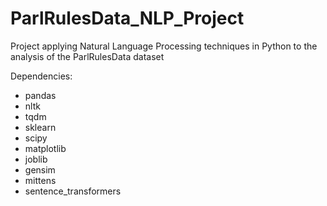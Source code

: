 # ParlRulesData_NLP_Project
Project applying Natural Language Processing techniques in Python to the analysis of the ParlRulesData dataset


Dependencies:

- pandas
- nltk
- tqdm
- sklearn
- scipy
- matplotlib 
- joblib
- gensim
- mittens
- sentence_transformers